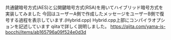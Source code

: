 共通鍵暗号方式(AES)と公開鍵暗号方式(RSA)を用いてハイブリッド暗号方式を実装してみました
今回はユーザーA側で作成したメッセージをユーザーB側で復号する過程を表示しています.(Hybrid.cpp)
Hybrid.cpp上部にコンパイラオプションを記述しています
qiitaで詳しく説明しました。
https://qiita.com/yama-is-bocchi/items/ab165796a09f524e0d3d
